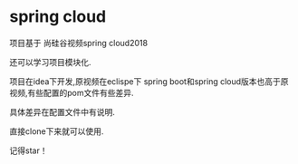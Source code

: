 # spring cloud

项目基于 尚硅谷视频spring cloud2018

还可以学习项目模块化.

项目在idea下开发,原视频在eclispe下
spring boot和spring cloud版本也高于原视频,有些配置的pom文件有些差异.

具体差异在配置文件中有说明.

直接clone下来就可以使用.

记得star！


